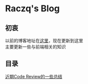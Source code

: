 # Raczq's Blog
## 初衷
以前的博客地址在[这里](https://raczq-confidence.github.io)，现在更新到这里<br />主要更新一些与前端相关的知识
## 目录
[近期Code Review的一些总结](https://github.com/Raczq-confidence/Blog/issues/2)
